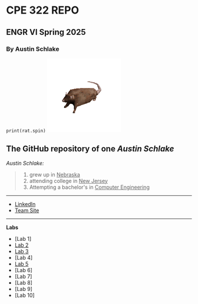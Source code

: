 # CPE 322 REPO
## ENGR VI Spring 2025
### By Austin Schlake

`print(rat.spin)`
![](https://github.com/AnotherAnotherAustin/repotime/blob/main/rat-spinning.gif) 

**The GitHub repository of one _Austin Schlake_**
---
*Austin Schlake:*

> 1. grew up in <ins>Nebraska</ins>
> 2. attending college in <ins>New Jersey</ins>
> 3. Attempting a bachelor's in <ins>Computer Engineering</ins>
---

- [LinkedIn](https://linkedin.com/in/austin-schlake)
- [Team Site](https://sites.google.com/stevens.edu/ee-322?usp=sharing)

---
**Labs**
- [Lab 1]
- [Lab 2](https://github.com/AnotherAnotherAustin/repotime/blob/main/Lab2.md)
- [Lab 3](https://github.com/AnotherAnotherAustin/repotime/blob/main/Lab3.md)
- [Lab 4]
- [Lab 5](https://github.com/AnotherAnotherAustin/repotime/blob/main/Lab5.md)
- [Lab 6]
- [Lab 7]
- [Lab 8]
- [Lab 9]
- [Lab 10]
